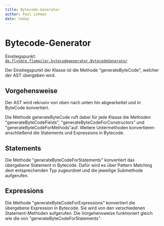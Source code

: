 ```yaml
---
title: Bytecode-Generator
author: Paul Lehman
date: today
---
```


# Bytecode-Generator

Einstiegspunkt: [`de.flyndre.flompiler.bytecodegenerator.BytecodeGenerator`](../src/main/java/de/flyndre/flompiler/bytecodegenerator/BytecodeGenerator.java)

Der Einstiegspunkt der Klasse ist die Methode "generateByteCode", welcher der AST übergeben wird.

## Vorgehensweise

Der AST wird rekrusiv von oben nach unten hin abgearbeitet und in ByteCode konvertiert.

Die Methode generateByteCode ruft dabei für jede Klasse die Methoden "generateByteCodeFields", "generateByteCodeForConstructors" und "generateByteCodeForMethods"auf. Weitere Untermethoden
 konvertieren anschließend die Statements und Expressions in Bytecode.

## Statements

Die Methode "generateByteCodeForStatements" konvertiert das übergebene Statement in Bytecode. Dafür wird es über Pattern Matching dem entsprechenden Typ zugeordnet und die 
jeweilige Submethode aufgerufen.

## Expressions

Die Methode "generateByteCodeForExpressions" konvertiert die übergebene Expression in Bytecode. Sie wird von den verschiedenen Statement-Methoden aufgerufen.
Die Vorgehensweise funktioniert gleich wie die von "generateByteCodeForStatements".